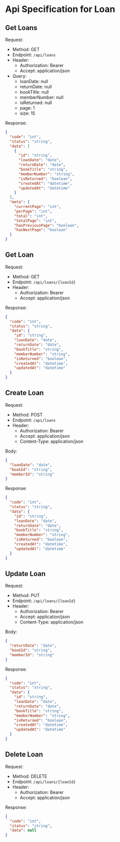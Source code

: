 ﻿# Api Specification for Loan

## Get Loans

Request:

- Method: GET
- Endpoint: `/api/loans`
- Header:
    - Authorization: Bearer <token>
    - Accept: application/json
- Query:
    - loanDate: null
    - returnDate: null
    - bookTitle: null
    - memberNumber: null
    - isReturned: null
    - page: 1
    - size: 15

Response:

```json
{
  "code": "int",
  "status": "string",
  "data": [
    {
      "id": "string",
      "loanDate": "date",
      "returnDate": "date",
      "bookTitle": "string",
      "memberNumber": "string",
      "isReturned": "boolean",
      "createdAt": "datetime",
      "updatedAt": "datetime"
    }
  ],
  "meta": {
    "currentPage": "int",
    "perPage": "int",
    "total": "int",
    "totalPage": "int",
    "hasPreviousPage": "boolean",
    "hasNextPage": "boolean"
  }
}
```

## Get Loan

Request:

- Method: GET
- Endpoint: `/api/loans/{loanId}`
- Header:
    - Authorization: Bearer <token>
    - Accept: application/json

Response:

```json
{
  "code": "int",
  "status": "string",
  "data": {
    "id": "string",
    "loanDate": "date",
    "returnDate": "date",
    "bookTitle": "string",
    "memberNumber": "string",
    "isReturned": "boolean",
    "createdAt": "datetime",
    "updatedAt": "datetime"
  }
}
```

## Create Loan

Request:

- Method: POST
- Endpoint: `/api/loans`
- Header:
    - Authorization: Bearer <token>
    - Accept: application/json
    - Content-Type: application/json

Body:

```json
{
  "loanDate": "date",
  "bookId": "string",
  "memberId": "string"
}
```

Response:

```json
{
  "code": "int",
  "status": "string",
  "data": {
    "id": "string",
    "loanDate": "date",
    "returnDate": "date",
    "bookTitle": "string",
    "memberNumber": "string",
    "isReturned": "boolean",
    "createdAt": "datetime",
    "updatedAt": "datetime"
  }
}
```

## Update Loan

Request:

- Method: PUT
- Endpoint: `/api/loans/{loanId}`
- Header:
    - Authorization: Bearer <token>
    - Accept: application/json
    - Content-Type: application/json

Body:

```json
{
  "returnDate": "date",
  "bookId": "string",
  "memberId": "string"
}
```

Response:

```json
{
  "code": "int",
  "status": "string",
  "data": {
    "id": "string",
    "loanDate": "date",
    "returnDate": "date",
    "bookTitle": "string",
    "memberNumber": "string",
    "isReturned": "boolean",
    "createdAt": "datetime",
    "updatedAt": "datetime"
  }
}
```

## Delete Loan

Request:

- Method: DELETE
- Endpoint: `/api/loans/{loanId}`
- Header:
    - Authorization: Bearer <token>
    - Accept: application/json

Response:

```json
{
  "code": "int",
  "status": "string",
  "data": null
}
```
